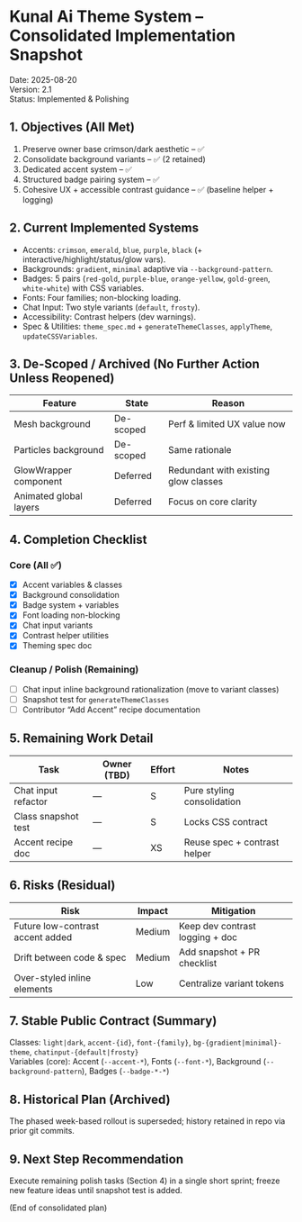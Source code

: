 # Kunal Ai Theme System – Consolidated Implementation Snapshot

Date: 2025-08-20  
Version: 2.1  
Status: Implemented & Polishing

## 1. Objectives (All Met)

1. Preserve owner base crimson/dark aesthetic – ✅
2. Consolidate background variants – ✅ (2 retained)
3. Dedicated accent system – ✅
4. Structured badge pairing system – ✅
5. Cohesive UX + accessible contrast guidance – ✅ (baseline helper + logging)

## 2. Current Implemented Systems

- Accents: `crimson`, `emerald`, `blue`, `purple`, `black` (+ interactive/highlight/status/glow vars).
- Backgrounds: `gradient`, `minimal` adaptive via `--background-pattern`.
- Badges: 5 pairs (`red-gold`, `purple-blue`, `orange-yellow`, `gold-green`, `white-white`) with CSS variables.
- Fonts: Four families; non-blocking loading.
- Chat Input: Two style variants (`default`, `frosty`).
- Accessibility: Contrast helpers (dev warnings).
- Spec & Utilities: `theme_spec.md` + `generateThemeClasses`, `applyTheme`, `updateCSSVariables`.

## 3. De-Scoped / Archived (No Further Action Unless Reopened)

| Feature                | State     | Reason                               |
| ---------------------- | --------- | ------------------------------------ |
| Mesh background        | De-scoped | Perf & limited UX value now          |
| Particles background   | De-scoped | Same rationale                       |
| GlowWrapper component  | Deferred  | Redundant with existing glow classes |
| Animated global layers | Deferred  | Focus on core clarity                |

## 4. Completion Checklist

### Core (All ✅)

- [x] Accent variables & classes
- [x] Background consolidation
- [x] Badge system + variables
- [x] Font loading non-blocking
- [x] Chat input variants
- [x] Contrast helper utilities
- [x] Theming spec doc

### Cleanup / Polish (Remaining)

- [ ] Chat input inline background rationalization (move to variant classes)
- [ ] Snapshot test for `generateThemeClasses`
- [ ] Contributor “Add Accent” recipe documentation

## 5. Remaining Work Detail

| Task                | Owner (TBD) | Effort | Notes                        |
| ------------------- | ----------- | ------ | ---------------------------- |
| Chat input refactor | —           | S      | Pure styling consolidation   |
| Class snapshot test | —           | S      | Locks CSS contract           |
| Accent recipe doc   | —           | XS     | Reuse spec + contrast helper |

## 6. Risks (Residual)

| Risk                             | Impact | Mitigation                      |
| -------------------------------- | ------ | ------------------------------- |
| Future low-contrast accent added | Medium | Keep dev contrast logging + doc |
| Drift between code & spec        | Medium | Add snapshot + PR checklist     |
| Over-styled inline elements      | Low    | Centralize variant tokens       |

## 7. Stable Public Contract (Summary)

Classes: `light|dark`, `accent-{id}`, `font-{family}`, `bg-{gradient|minimal}-theme`, `chatinput-{default|frosty}`  
Variables (core): Accent (`--accent-*`), Fonts (`--font-*`), Background (`--background-pattern`), Badges (`--badge-*-*`)

## 8. Historical Plan (Archived)

The phased week-based rollout is superseded; history retained in repo via prior git commits.

## 9. Next Step Recommendation

Execute remaining polish tasks (Section 4) in a single short sprint; freeze new feature ideas until snapshot test is added.

(End of consolidated plan)
